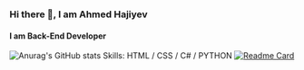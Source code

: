 ### Hi there 👋, I am Ahmed Hajiyev
#### I am Back-End Developer


![Anurag's GitHub stats](https://github-readme-stats.vercel.app/api?username=AhmedHajiyev&theme=dark&show_icons=true)
Skills: HTML / CSS / C# / PYTHON 
[![Readme Card](https://github-readme-stats.vercel.app/api/pin/?username=AhmedHajiyev&repo=ahmedhajiyev.github.io)](https://github.com/anuraghazra/ahmedhajiyev.github.io)








